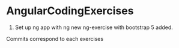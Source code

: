 # AngularCodingExercises
1) Set up ng app with ng new ng-exercise with bootstrap 5 added.

Commits correspond to each exercises
